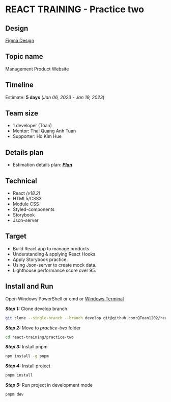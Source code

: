 # REACT TRAINING - Practice two

## Design

[Figma Design](https://www.figma.com/file/G4R2tYzWTrpk389fwo4ezW/responsive-website-template-gitaadi?node-id=0%3A2)

## Topic name

Management Product Website

## Timeline

Estimate: **5 days** (_Jan 06, 2023 - Jan 19, 2023_)

## Team size

* 1 developer (Toan)
* Mentor: Thai Quang Anh Tuan
* Supporter: Ho Kim Hue

## Details plan

* Estimation details plan: [**_Plan_**](https://docs.google.com/document/d/12DI5aX2s9mp0MFuGzUIeIqh5Xvq1ro4O?rtpof=true&authuser=ngquoctoan.02%40gmail.com&usp=drive_fs)

## Technical

* React _(v18.2)_
* HTML5/CSS3
* Module CSS
* Styled-components
* Storybook
* Json-server

## Target

* Build React app to manage products.
* Understanding & applying React Hooks.
* Apply Storybook practice.
* Using Json-server to create mock data.
* Lighthouse performance score over 95.

## Install and Run

Open Windows PowerShell or cmd or [Windows Terminal](https://www.microsoft.com/en-gb/p/windows-terminal/9n0dx20hk701?rtc=1&activetab=pivot:overviewtab)

**_Step 1:_** Clone develop branch

```bash
git clone --single-branch --branch develop git@github.com:QToan1202/react-training.git
```

**_Step 2:_**  Move to _practice-two_ folder

```bash
cd react-training/practice-two
```

**_Step 3:_** Install pnpm

```bash
npm install -g pnpm
```

**_Step 4:_** Install project

```bash
pnpm install
```

**_Step 5:_** Run project in development mode

```bash
pnpm dev
```
